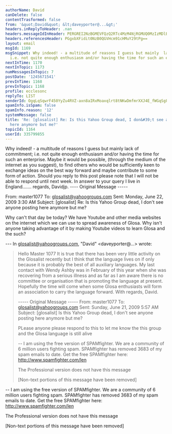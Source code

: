 ```yaml
---
authorName: David
canDelete: false
contentTrasformed: false
from: '&quot;David&quot; &lt;daveyporter@...&gt;'
headers.inReplyToHeader: .nan
headers.messageIdInHeader: PERGREI2NzBGMEVFQzQ2RTc4MzM4NjRGMUQ0MzIzMDlEQGRhdmlkPg==
headers.referencesHeader: PGgxbXFidit0NzB0QGVHcm91cHMuY29tPg==
layout: email
msgId: 1169
msgSnippet: Why indeed! - a multitude of reasons I guess but mainly  lack of commitment;
  i.e. not quite enough enthusiasm and/or having the time for such an enterprise.
nextInTime: 1170
nextInTopic: 1173
numMessagesInTopic: 7
postDate: '1245671541'
prevInTime: 1168
prevInTopic: 1168
profile: ecclesonc
replyTo: LIST
senderId: OgqLqSqwrF450YyZu4RVZ-axn8aIRxMoaxqlrt8tNKwDmfmrXXJ4E_fWGqSgF1a0uaWXxxlGKL5AhXYuYw_kPcTuaua7fR1I-w
spamInfo.isSpam: false
spamInfo.reason: '12'
systemMessage: false
title: 'Re: [glosalist] Re: Is this Yahoo Group dead, I don&#39;t see anyone posting
  here anymore but me?'
topicId: 1164
userId: 335799855
---
```


Why indeed! - a multitude of reasons I guess but mainly  lack of commitment; i.e. not quite enough enthusiasm and/or having the time for such an enterprise.   Maybe it would be possible, (through the medium of the internet as you suggest), to find others who would be sufficiently keen to exchange ideas on the best way forward and maybe contribute to some form of action.   Should you reply to this post please note that I will not be able to respond until next week.  In answer to your query I live in England....... regards, Davidjp.
---- Original Message ----- 

  From: master1077 
  To: glosalist@yahoogroups.com 
  Sent: Monday, June 22, 2009 3:30 AM
  Subject: [glosalist] Re: Is this Yahoo Group dead, I don't see anyone posting here anymore but me?





  Why can't that day be today? We have Youtube and other media websites on the internet which we can use to spread awareness of Glosa. Why isn't anyone taking advantage of it by making Youtube videos to learn Glosa and the such?

  --- In glosalist@yahoogroups.com, "David" <daveyporter@...> wrote:
  >
  > 
  > Hello Master 1077
  > It is true that there has been very little activity on the Glosalist recently but I think that the language lives on if only because it is probably the best of all auxiliary languages.
  > My last contact with Wendy Ashby was in February of this year when she was recovering from a serious illness and as far as I am aware there is no committee or organisation that is promoting the language at present. Hopefully the time will come when some Glosa enthusiasts will form an association to carry the language forward.
  > With regards, David.
  > 
  > ----- Original Message ----- 
  > From: master1077 
  > To: glosalist@yahoogroups.com 
  > Sent: Sunday, June 21, 2009 5:57 AM
  > Subject: [glosalist] Is this Yahoo Group dead, I don't see anyone posting here anymore but me?
  > 
  > 
  > 
  > 
  > 
  > PLease anyone please respond to this to let me know the this group and the Glosa language is still alive
  > 
  > 
  > 
  > 
  > 
  > -- 
  > I am using the free version of SPAMfighter.
  > We are a community of 6 million users fighting spam.
  > SPAMfighter has removed 3683 of my spam emails to date.
  > Get the free SPAMfighter here: http://www.spamfighter.com/len
  > 
  > The Professional version does not have this message
  > 
  > 
  > [Non-text portions of this message have been removed]
  >



  

-- 
I am using the free version of SPAMfighter.
We are a community of 6 million users fighting spam.
SPAMfighter has removed 3683 of my spam emails to date.
Get the free SPAMfighter here: http://www.spamfighter.com/len

The Professional version does not have this message


[Non-text portions of this message have been removed]


